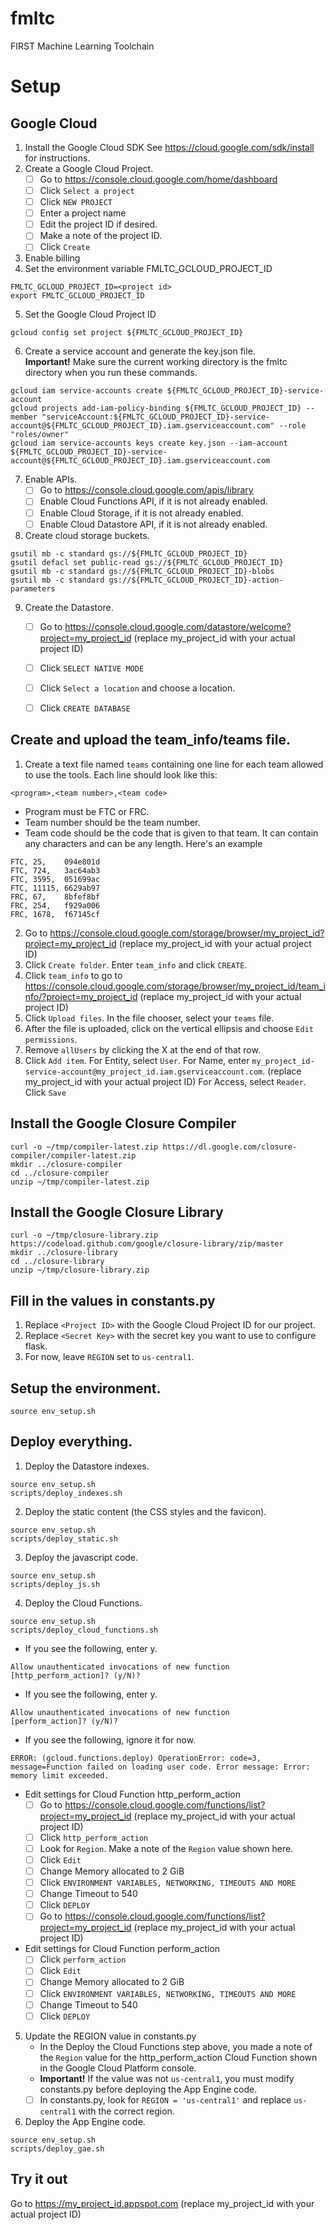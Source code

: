 # fmltc
FIRST Machine Learning Toolchain

# Setup

## Google Cloud

1. Install the Google Cloud SDK
   See https://cloud.google.com/sdk/install for instructions.
2. Create a Google Cloud Project.
   - [ ] Go to https://console.cloud.google.com/home/dashboard
   - [ ] Click `Select a project`
   - [ ] Click `NEW PROJECT`
   - [ ] Enter a project name
   - [ ] Edit the project ID if desired.
   - [ ] Make a note of the project ID.
   - [ ] Click `Create`
3. Enable billing
4. Set the environment variable FMLTC_GCLOUD_PROJECT_ID
```
FMLTC_GCLOUD_PROJECT_ID=<project id>
export FMLTC_GCLOUD_PROJECT_ID
```
5. Set the Google Cloud Project ID
```
gcloud config set project ${FMLTC_GCLOUD_PROJECT_ID}
```
6. Create a service account and generate the key.json file.\
   **Important!** Make sure the current working directory is the fmltc directory when you run these
   commands.
```
gcloud iam service-accounts create ${FMLTC_GCLOUD_PROJECT_ID}-service-account
gcloud projects add-iam-policy-binding ${FMLTC_GCLOUD_PROJECT_ID} --member "serviceAccount:${FMLTC_GCLOUD_PROJECT_ID}-service-account@${FMLTC_GCLOUD_PROJECT_ID}.iam.gserviceaccount.com" --role "roles/owner"
gcloud iam service-accounts keys create key.json --iam-account ${FMLTC_GCLOUD_PROJECT_ID}-service-account@${FMLTC_GCLOUD_PROJECT_ID}.iam.gserviceaccount.com
```
7. Enable APIs.
   - [ ] Go to https://console.cloud.google.com/apis/library
   - [ ] Enable Cloud Functions API, if it is not already enabled.
   - [ ] Enable Cloud Storage, if it is not already enabled.
   - [ ] Enable Cloud Datastore API, if it is not already enabled.
8. Create cloud storage buckets.
```
gsutil mb -c standard gs://${FMLTC_GCLOUD_PROJECT_ID}
gsutil defacl set public-read gs://${FMLTC_GCLOUD_PROJECT_ID}
gsutil mb -c standard gs://${FMLTC_GCLOUD_PROJECT_ID}-blobs
gsutil mb -c standard gs://${FMLTC_GCLOUD_PROJECT_ID}-action-parameters
```
9. Create the Datastore.
   - [ ] Go to https://console.cloud.google.com/datastore/welcome?project=my_project_id (replace my_project_id with your actual project ID)
   - [ ] Click `SELECT NATIVE MODE`
   - [ ] Click `Select a location` and choose a location.
   - [ ] Click `CREATE DATABASE`


## Create and upload the team_info/teams file.
1. Create a text file named `teams` containing one line for each team allowed to use the tools.
   Each line should look like this:
```
<program>,<team number>,<team code>
```
   - Program must be FTC or FRC.
   - Team number should be the team number.
   - Team code should be the code that is given to that team. It can contain any characters and can be any length.
   Here's an example
```
FTC, 25,    094e801d
FTC, 724,   3ac64ab3
FTC, 3595,  051699ac
FTC, 11115, 6629ab97
FRC, 67,    8bfef8bf
FRC, 254,   f929a006
FRC, 1678,  f67145cf
```
2. Go to https://console.cloud.google.com/storage/browser/my_project_id?project=my_project_id (replace my_project_id with your actual project ID)
3. Click `Create folder`. Enter `team_info` and click `CREATE`.
4. Click `team_info` to go to https://console.cloud.google.com/storage/browser/my_project_id/team_info/?project=my_project_id (replace my_project_id with your actual project ID)
5. Click `Upload files`. In the file chooser, select your `teams` file.
6. After the file is uploaded, click on the vertical ellipsis and choose `Edit permissions`.
7. Remove `allUsers` by clicking the X at the end of that row.
8. Click `Add item`.
   For Entity, select `User`.
   For Name, enter `my_project_id-service-account@my_project_id.iam.gserviceaccount.com`. (replace my_project_id with your actual project ID)
   For Access, select `Reader`.
   Click `Save`

## Install the Google Closure Compiler

```
curl -o ~/tmp/compiler-latest.zip https://dl.google.com/closure-compiler/compiler-latest.zip
mkdir ../closure-compiler
cd ../closure-compiler
unzip ~/tmp/compiler-latest.zip
```


## Install the Google Closure Library

```
curl -o ~/tmp/closure-library.zip https://codeload.github.com/google/closure-library/zip/master
mkdir ../closure-library
cd ../closure-library
unzip ~/tmp/closure-library.zip
```


## Fill in the values in constants.py

1. Replace `<Project ID>` with the Google Cloud Project ID for our project.
2. Replace `<Secret Key>` with the secret key you want to use to configure flask.
3. For now, leave `REGION` set to `us-central1`.


## Setup the environment.

```
source env_setup.sh
```

## Deploy everything.

1. Deploy the Datastore indexes.
```
source env_setup.sh
scripts/deploy_indexes.sh
```
2. Deploy the static content (the CSS styles and the favicon).
```
source env_setup.sh
scripts/deploy_static.sh
```
3. Deploy the javascript code.
```
source env_setup.sh
scripts/deploy_js.sh
```
4. Deploy the Cloud Functions.
```
source env_setup.sh
scripts/deploy_cloud_functions.sh
```
   - If you see the following, enter y.
```
Allow unauthenticated invocations of new function 
[http_perform_action]? (y/N)? 
```
   - If you see the following, enter y.
```
Allow unauthenticated invocations of new function 
[perform_action]? (y/N)? 
```
   - If you see the following, ignore it for now.
```
ERROR: (gcloud.functions.deploy) OperationError: code=3, message=Function failed on loading user code. Error message: Error: memory limit exceeded.
```
   - Edit settings for Cloud Function http_perform_action
      - [ ] Go to https://console.cloud.google.com/functions/list?project=my_project_id (replace my_project_id with your actual project ID)
      - [ ] Click `http_perform_action`
      - [ ] Look for `Region`. Make a note of the `Region` value shown here.
      - [ ] Click `Edit`
      - [ ] Change Memory allocated to 2 GiB
      - [ ] Click `ENVIRONMENT VARIABLES, NETWORKING, TIMEOUTS AND MORE`
      - [ ] Change Timeout to 540
      - [ ] Click `DEPLOY`
      - [ ] Go to https://console.cloud.google.com/functions/list?project=my_project_id (replace my_project_id with your actual project ID)
   - Edit settings for Cloud Function perform_action
      - [ ] Click `perform_action`
      - [ ] Click `Edit`
      - [ ] Change Memory allocated to 2 GiB
      - [ ] Click `ENVIRONMENT VARIABLES, NETWORKING, TIMEOUTS AND MORE`
      - [ ] Change Timeout to 540
      - [ ] Click `DEPLOY`
5. Update the REGION value in constants.py
   - In the Deploy the Cloud Functions step above, you made a note of the `Region` value for the
     http_perform_action Cloud Function shown in the Google Cloud Platform console.
   - **Important!** If the value was not `us-central1`, you must modify constants.py before deploying the App Engine code.
   - [ ] In constants.py, look for `REGION = 'us-central1'` and replace `us-central1` with the correct region.
6. Deploy the App Engine code.
```
source env_setup.sh
scripts/deploy_gae.sh
```

## Try it out

Go to https://my_project_id.appspot.com  (replace my_project_id with your actual project ID)
